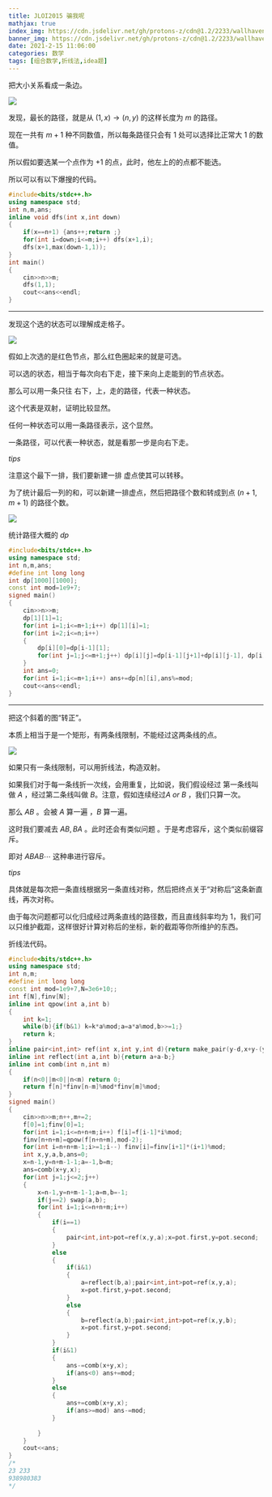 ```yaml
---
title: JLOI2015 骗我呢
mathjax: true
index_img: https://cdn.jsdelivr.net/gh/protons-z/cdn@1.2/2233/wallhaven-13m9z9.jpg
banner_img: https://cdn.jsdelivr.net/gh/protons-z/cdn@1.2/2233/wallhaven-13m9z9.jpg
date: 2021-2-15 11:06:00
categories: 数学
tags: [组合数学,折线法,idea题]
---
```








把大小关系看成一条边。

![](https://cdn.luogu.com.cn/upload/image_hosting/5ld2ucd2.png)

发现，最长的路径，就是从 $(1,x)\rightarrow(n,y)$ 的这样长度为 $m$ 的路径。

现在一共有 $m+1$ 种不同数值，所以每条路径只会有 $1$ 处可以选择比正常大 $1$ 的数值。

所以假如要选某一个点作为 $+1$ 的点，此时，他左上的的点都不能选。

所以可以有以下爆搜的代码。

``` cpp
#include<bits/stdc++.h>
using namespace std;
int n,m,ans;
inline void dfs(int x,int down)
{
    if(x==n+1) {ans++;return ;}
    for(int i=down;i<=m;i++) dfs(x+1,i);
    dfs(x+1,max(down-1,1));
}
int main()
{
    cin>>n>>m;
    dfs(1,1);
    cout<<ans<<endl;
}
```


---


发现这个选的状态可以理解成走格子。

![](https://cdn.luogu.com.cn/upload/image_hosting/6yvatxj4.png)

假如上次选的是红色节点，那么红色圈起来的就是可选。

可以选的状态，相当于每次向右下走，接下来向上走能到的节点状态。

那么可以用一条只往 右下，上，走的路径，代表一种状态。

这个代表是双射，证明比较显然。

任何一种状态可以用一条路径表示，这个显然。

一条路径，可以代表一种状态，就是看那一步是向右下走。

$tips$

注意这个最下一排，我们要新建一排 虚点使其可以转移。

为了统计最后一列的和，可以新建一排虚点，然后把路径个数和转成到点  $(n+1,m+1)$ 的路径个数。

![](https://cdn.luogu.com.cn/upload/image_hosting/yit8z40d.png)

统计路径大概的 $dp$

``` cpp
#include<bits/stdc++.h>
using namespace std;
int n,m,ans;
#define int long long
int dp[1000][1000];
const int mod=1e9+7;
signed main()
{
    cin>>n>>m;
    dp[1][1]=1;
    for(int i=1;i<=m+1;i++) dp[1][i]=1;
    for(int i=2;i<=n;i++)
    {
        dp[i][0]=dp[i-1][1];
        for(int j=1;j<=m+1;j++) dp[i][j]=dp[i-1][j+1]+dp[i][j-1], dp[i][j]%=mod;
    }
    int ans=0;
    for(int i=1;i<=m+1;i++) ans+=dp[n][i],ans%=mod;
    cout<<ans<<endl;
}
```


---


把这个斜着的图“转正”。

本质上相当于是一个矩形，有两条线限制，不能经过这两条线的点。

![](https://cdn.luogu.com.cn/upload/image_hosting/p5p81po3.png)

如果只有一条线限制，可以用折线法，构造双射。

如果我们对于每一条线折一次线，会用重复，比如说，我们假设经过 第一条线叫做 $A$ ，经过第二条线叫做 $B$。注意，假如连续经过$A\ or \ B$ ，我们只算一次。 

那么  $AB$ 。会被 $A$ 算一遍 ，$B$ 算一遍。

这时我们要减去 $AB,BA$ 。此时还会有类似问题 。于是考虑容斥，这个类似前缀容斥。

即对 $ABAB\cdots$ 这种串进行容斥。

$tips$

具体就是每次把一条直线根据另一条直线对称，然后把终点关于“对称后”这条新直线，再次对称。

由于每次问题都可以化归成经过两条直线的路径数，而且直线斜率均为 $1$，我们可以只维护截距，这样很好计算对称后的坐标，新的截距等你所维护的东西。



折线法代码。

``` cpp
#include<bits/stdc++.h>
using namespace std;
int n,m;
#define int long long
const int mod=1e9+7,N=3e6+10;;
int f[N],finv[N];
inline int qpow(int a,int b)
{
    int k=1;
    while(b){if(b&1) k=k*a%mod;a=a*a%mod,b>>=1;}
    return k;
}
inline pair<int,int> ref(int x,int y,int d){return make_pair(y-d,x+y-(y-d));}
inline int reflect(int a,int b){return a+a-b;}
inline int comb(int n,int m)
{
    if(n<0||m<0||n<m) return 0;
    return f[n]*finv[n-m]%mod*finv[m]%mod;
}
signed main()
{
    cin>>n>>m;n++,m+=2;
    f[0]=1;finv[0]=1;
    for(int i=1;i<=n+n+m;i++) f[i]=f[i-1]*i%mod;
    finv[n+n+m]=qpow(f[n+n+m],mod-2);
    for(int i=n+n+m-1;i>=1;i--) finv[i]=finv[i+1]*(i+1)%mod;
    int x,y,a,b,ans=0;
    x=n-1,y=n+m-1-1;a=-1,b=m;
    ans=comb(x+y,x);
    for(int j=1;j<=2;j++)
    {
        x=n-1,y=n+m-1-1;a=m,b=-1;
        if(j==2) swap(a,b);
        for(int i=1;i<=n+n+m;i++)
        {
            if(i==1)
            {
                pair<int,int>pot=ref(x,y,a);x=pot.first,y=pot.second;
            }
            else
            {
                if(i&1)
                {
                    a=reflect(b,a);pair<int,int>pot=ref(x,y,a);
                    x=pot.first,y=pot.second;
                }
                else
                {
                    b=reflect(a,b);pair<int,int>pot=ref(x,y,b);
                    x=pot.first,y=pot.second;
                }
            }
            if(i&1) 
            {
                ans-=comb(x+y,x);
                if(ans<0) ans+=mod;
            }
            else 
            {
                ans+=comb(x+y,x);
                if(ans>=mod) ans-=mod;
            }
        
        }
    }
    cout<<ans;
}
/*
23 233
938980383
*/
```

